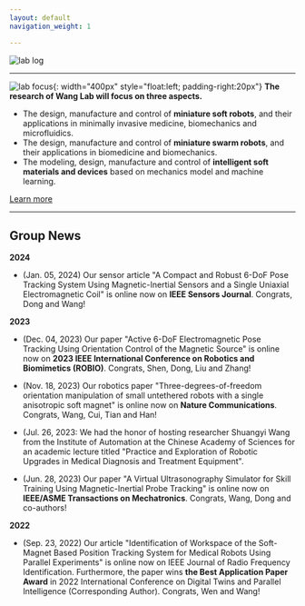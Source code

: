 ```yaml
---
layout: default
navigation_weight: 1

---
```


![lab log](lab_cover.png)



---------
![lab focus](group_focus.png){: width="400px" style="float:left; padding-right:20px"} 
**The research of Wang Lab will focus on three aspects.**
* The design, manufacture and control of **miniature soft robots**, and their applications in minimally invasive medicine, biomechanics and microfluidics. 
* The design, manufacture and control of **miniature swarm robots**, and their applications in biomedicine and biomechanics. 
* The modeling, design, manufacture and control of **intelligent soft materials and devices** based on mechanics model and machine learning. 

[Learn more](./research)

---------

## Group News

**2024**

* (Jan. 05, 2024) Our sensor article "A Compact and Robust 6-DoF Pose Tracking System Using Magnetic-Inertial Sensors and a Single Uniaxial Electromagnetic Coil" is online now on **IEEE Sensors Journal**. Congrats, Dong and Wang!

**2023**

* (Dec. 04, 2023) Our paper "Active 6-DoF Electromagnetic Pose Tracking Using Orientation Control of the Magnetic Source" is online now on **2023 IEEE International Conference on Robotics and Biomimetics (ROBIO)**. Congrats, Shen, Dong, Liu and Zhang!

* (Nov. 18, 2023) Our robotics paper "Three-degrees-of-freedom orientation manipulation of small untethered robots with a single anisotropic soft magnet" is online now on **Nature Communications**. Congrats, Wang, Cui, Tian and Han!

* (Jul. 26, 2023: We had the honor of hosting researcher Shuangyi Wang from the Institute of Automation at the Chinese Academy of Sciences for an academic lecture titled "Practice and Exploration of Robotic Upgrades in Medical Diagnosis and Treatment Equipment".

* (Jun. 28, 2023) Our paper "A Virtual Ultrasonography Simulator for Skill Training Using Magnetic-Inertial Probe Tracking" is online now on **IEEE/ASME Transactions on Mechatronics**. Congrats, Wang, Dong and co-authors!

**2022**

* (Sep. 23, 2022) Our article "Identification of Workspace of the Soft-Magnet Based Position Tracking System for Medical Robots Using Parallel Experiments" is online now on IEEE Journal of Radio Frequency Identification. Furthermore, the paper wins **the Best Application Paper Award** in 2022 International Conference on Digital Twins and Parallel Intelligence (Corresponding Author). Congrats, Wen and Wang!


